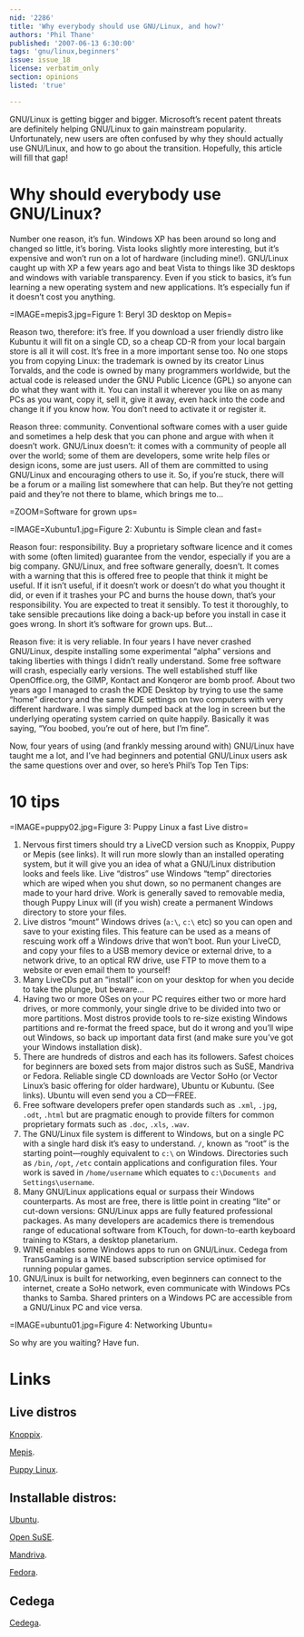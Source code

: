 ```yaml
---
nid: '2286'
title: 'Why everybody should use GNU/Linux, and how?'
authors: 'Phil Thane'
published: '2007-06-13 6:30:00'
tags: 'gnu/linux,beginners'
issue: issue_18
license: verbatim_only
section: opinions
listed: 'true'

---
```

GNU/Linux is getting bigger and bigger. Microsoft’s recent patent threats are definitely helping GNU/Linux to gain mainstream popularity. Unfortunately, new users are often confused by why they should actually use GNU/Linux, and how to go about the transition. Hopefully, this article will fill that gap!


# Why should everybody use GNU/Linux?

Number one reason, it’s fun. Windows XP has been around so long and changed so little, it’s boring. Vista looks slightly more interesting, but it’s expensive and won’t run on a lot of  hardware (including mine!). GNU/Linux caught up with XP a few years ago and beat Vista to things like 3D desktops and windows with variable transparency. Even if you stick to basics, it’s fun learning a new operating system and new applications. It’s especially fun if it doesn’t cost you anything. 


=IMAGE=mepis3.jpg=Figure 1: Beryl 3D desktop on Mepis=

Reason two, therefore: it’s free. If you download a user friendly distro like Kubuntu it will fit on a single CD, so a cheap CD-R from your local bargain store is all it will cost. It’s free in a more important sense too. No one stops you from copying Linux: the trademark is owned by its creator Linus Torvalds, and the code is owned by many programmers worldwide, but the actual code is released under the GNU Public Licence (GPL) so anyone can do what they want with it. You can install it wherever you like on as many PCs as you want, copy it, sell it, give it away, even hack into the code and change it if you know how. You don’t need to activate it or register it.

Reason three: community. Conventional software comes with a user guide and sometimes a help desk that you can phone and argue with when it doesn’t work. GNU/Linux doesn’t: it comes with a community of people all over the world; some of them are developers, some write help files or design icons, some are just users. All of them are committed to using GNU/Linux and encouraging others to use it. So, if you’re stuck, there will be a forum or a mailing list somewhere that can help. But they’re not getting paid and they’re not there to blame, which brings me to...


=ZOOM=Software for grown ups=


=IMAGE=Xubuntu1.jpg=Figure 2: Xubuntu is Simple clean and fast=

Reason four: responsibility. Buy a proprietary software licence and it comes with some (often limited) guarantee from the vendor, especially if you are a big company. GNU/Linux, and free software generally, doesn’t. It comes with a warning that this is offered free to people that think it might be useful. If it isn’t useful, if it doesn’t work or doesn’t do what you thought it did, or even if it trashes your PC and burns the house down, that’s your responsibility. You are expected to treat it sensibly. To test it thoroughly, to take sensible precautions like doing a back-up before you install in case it goes wrong. In short it’s software for grown ups. But...

Reason five: it is very reliable. In four years I have never crashed GNU/Linux, despite installing some experimental “alpha” versions and taking liberties with things I didn’t really understand. Some free software will crash, especially early versions. The well established stuff like OpenOffice.org, the GIMP, Kontact and Konqeror are bomb proof. About two years ago I managed to crash the KDE Desktop by trying to use the same “home” directory and the same KDE settings on two computers with very different hardware. I was simply dumped back at the log in screen but the underlying operating system carried on quite happily. Basically it was saying, “You boobed, you’re out of here, but I’m fine”.

Now, four years of using (and frankly messing around with) GNU/Linux have taught me a lot, and I’ve had beginners and potential GNU/Linux users ask the same questions over and over, so here’s Phil’s Top Ten Tips:


# 10 tips


=IMAGE=puppy02.jpg=Figure 3: Puppy Linux a fast Live distro=


1. Nervous first timers should try a LiveCD version such as Knoppix, Puppy or Mepis (see links). It will run more slowly than an installed operating system, but it will give you an idea of what a GNU/Linux distribution looks and feels like. Live “distros” use Windows “temp” directories which are wiped when you shut down, so no permanent changes are made to your hard drive. Work is generally saved to removable media, though Puppy Linux will (if you wish) create a permanent Windows directory to store your files.
1. Live distros “mount” Windows drives (`a:\`,  `c:\` etc) so you can open and save to your existing files. This feature can be used as a means of rescuing work off a Windows drive that won’t boot. Run your LiveCD, and copy your files to a USB memory device or external drive, to a network drive, to an optical RW drive, use FTP to move them to a website or even email them to yourself!
1. Many LiveCDs put an “install” icon on your desktop for when you decide to take the plunge, but beware...
1. Having two or more OSes on your PC requires either two or more hard drives, or more commonly, your single drive to be divided into two or more partitions. Most distros provide tools to re-size existing Windows partitions and re-format the freed space, but do it wrong and you’ll wipe out Windows, so back up important data first (and make sure you’ve got your Windows installation disk).
1. There are hundreds of distros and each has its followers. Safest choices for beginners are boxed sets from major distros such as SuSE, Mandriva or Fedora. Reliable single CD downloads are Vector SoHo (or Vector Linux’s basic offering for older hardware), Ubuntu or Kubuntu. (See links). Ubuntu will even send you a CD—FREE.
1. Free software developers prefer open standards such as `.xml`, `.jpg`, `.odt`, `.html` but are pragmatic enough to provide filters for common proprietary formats such as `.doc`, `.xls`, `.wav`.
1. The GNU/Linux file system is different to Windows, but on a single PC with a single hard disk it’s easy to understand. `/`, known as “root” is the starting point—roughly equivalent to `c:\` on Windows. Directories such as `/bin`, `/opt`, `/etc` contain applications and configuration files. Your work is saved in `/home/username` which equates to `c:\Documents and Settings\username`.
1. Many GNU/Linux applications equal or surpass their Windows counterparts. As most are free, there is little point in creating “lite” or cut-down versions: GNU/Linux apps are fully featured professional packages. As many developers are academics there is tremendous range of educational software from KTouch, for down-to-earth keyboard training to KStars, a desktop planetarium.
1. WINE enables some Windows apps to run on GNU/Linux. Cedega from TransGaming is a WINE based subscription service optimised for running popular games.
1. GNU/Linux is built for networking, even beginners can connect to the internet, create a SoHo network, even communicate with Windows PCs thanks to Samba. Shared printers on a Windows PC are accessible from a GNU/Linux PC and vice versa.


=IMAGE=ubuntu01.jpg=Figure 4: Networking Ubuntu=

So why are you waiting? Have fun.


# Links


## Live distros

[Knoppix](http://www.knoppix.org).

[Mepis](http://www.mepis.org).

[Puppy Linux](http://www.puppylinux.org).


## Installable distros:

 [Ubuntu](http://www.ubuntu.com).

 [Open SuSE](http://www.novell.com/products/opensuse).

 [Mandriva](http://www.mandriva.com).

 [Fedora](http://www.fedora.com).


## Cedega

 [Cedega](http://www.transgaming.com).

